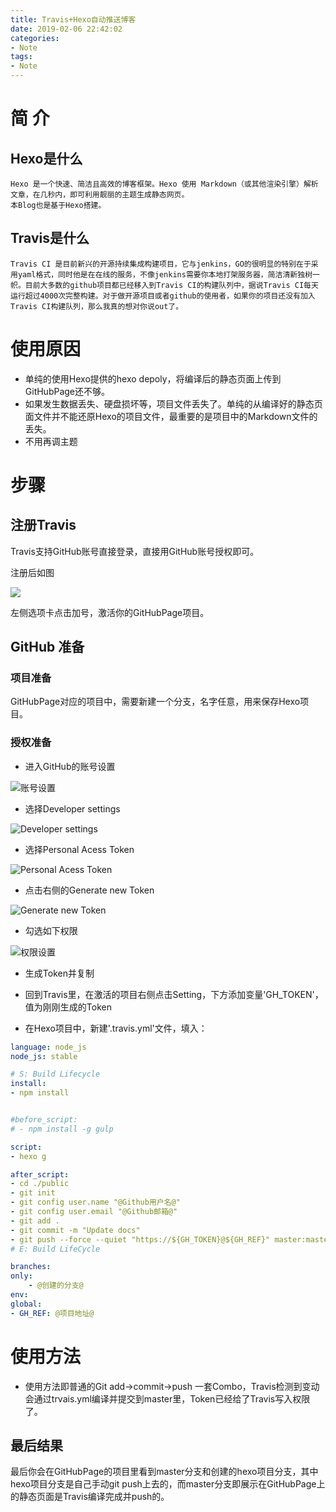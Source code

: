 ```yaml
---
title: Travis+Hexo自动推送博客
date: 2019-02-06 22:42:02
categories:
- Note
tags:
- Note
---
```

# 简 介

## Hexo是什么

    Hexo 是一个快速、简洁且高效的博客框架。Hexo 使用 Markdown（或其他渲染引擎）解析文章，在几秒内，即可利用靓丽的主题生成静态网页。
    本Blog也是基于Hexo搭建。

## Travis是什么

    Travis CI 是目前新兴的开源持续集成构建项目，它与jenkins，GO的很明显的特别在于采用yaml格式，同时他是在在线的服务，不像jenkins需要你本地打架服务器，简洁清新独树一帜。目前大多数的github项目都已经移入到Travis CI的构建队列中，据说Travis CI每天运行超过4000次完整构建。对于做开源项目或者github的使用者，如果你的项目还没有加入Travis CI构建队列，那么我真的想对你说out了。  

# 使用原因

* 单纯的使用Hexo提供的hexo depoly，将编译后的静态页面上传到GitHubPage还不够。
* 如果发生数据丢失、硬盘损坏等，项目文件丢失了。单纯的从编译好的静态页面文件并不能还原Hexo的项目文件，最重要的是项目中的Markdown文件的丢失。
* 不用再调主题

# 步骤

## 注册Travis

Travis支持GitHub账号直接登录，直接用GitHub账号授权即可。

注册后如图

![](https://i.loli.net/2019/02/06/5c5afb068ebdf.jpg)

左侧选项卡点击加号，激活你的GitHubPage项目。

## GitHub 准备

### 项目准备

GitHubPage对应的项目中，需要新建一个分支，名字任意，用来保存Hexo项目。

### 授权准备

* 进入GitHub的账号设置

![账号设置](https://i.loli.net/2019/02/06/5c5afc7c753b2.jpg)

* 选择Developer settings

![Developer settings](https://i.loli.net/2019/02/06/5c5afcc768831.jpg)

* 选择Personal Acess Token

![Personal Acess Token](https://i.loli.net/2019/02/06/5c5afc7c5b4e7.jpg)

* 点击右侧的Generate new Token

![Generate new Token](https://i.loli.net/2019/02/06/5c5afdb0111cc.jpg)

* 勾选如下权限

![权限设置](https://i.loli.net/2019/02/06/5c5afe1f2dcc3.jpg)

* 生成Token并复制

* 回到Travis里，在激活的项目右侧点击Setting，下方添加变量'GH_TOKEN'，值为刚刚生成的Token

* 在Hexo项目中，新建'.travis.yml'文件，填入：

``` yml
language: node_js
node_js: stable

# S: Build Lifecycle
install:
- npm install


#before_script:
# - npm install -g gulp

script:
- hexo g

after_script:
- cd ./public
- git init
- git config user.name "@Github用户名@"
- git config user.email "@Github邮箱@"
- git add .
- git commit -m "Update docs"
- git push --force --quiet "https://${GH_TOKEN}@${GH_REF}" master:master
# E: Build LifeCycle

branches:
only:
    - @创建的分支@
env:
global:
- GH_REF: @项目地址@
```

# 使用方法

* 使用方法即普通的Git add->commit->push 一套Combo，Travis检测到变动会通过trvais.yml编译并提交到master里，Token已经给了Travis写入权限了。

## 最后结果

最后你会在GitHubPage的项目里看到master分支和创建的hexo项目分支，其中hexo项目分支是自己手动git push上去的，而master分支即展示在GitHubPage上的静态页面是Travis编译完成并push的。